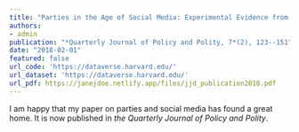 ```yaml
---
title: "Parties in the Age of Social Media: Experimental Evidence from the Field"
authors:
- admin
publication: "*Quarterly Journal of Policy and Polity, 7*(2), 123--151"
date: "2018-02-01"
featured: false
url_code: 'https://dataverse.harvard.edu/'
url_dataset: 'https://dataverse.harvard.edu/'
url_pdf: https://janejdoe.netlify.app/files/jjd_publication2018.pdf
---
```


I am happy that my paper on parties and social media has found a great home. It is now published in *the Quarterly Journal of Policy and Polity*.
